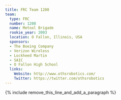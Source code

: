 ```yaml
---
title: FRC Team 1208
team:
  type: FRC
  number: 1208
  name: Metool Brigade
  rookie_year: 2003
  location: O Fallon, Illinois, USA
  sponsors:
  - The Boeing Company
  - Verizon Wireless
  - Lockheed Martin
  - SAIC
  - O Fallon High School
  links:
    Website: http://www.othsrobotics.com/
    Twitter: https://twitter.com/othsrobotics
---
```


{% include remove_this_line_and_add_a_paragraph %}